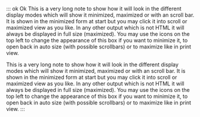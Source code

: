 ::: ok Ok
This is a very long note to show how it will look in the different display
modes which will show it minimized, maximized or with an scroll bar. It is
shown in the minimized form at start but you may click it into scroll or
maximized view as you like. In any other output which is not HTML it will
always be displayed in full size (maximized). You may use the icons on the
top left to change the appearance of this box if you want to minimize it,
to open back in auto size (with possible scrollbars) or to maximize like
in print view.

This is a very long note to show how it will look in the different display
modes which will show it minimized, maximized or with an scroll bar. It is
shown in the minimized form at start but you may click it into scroll or
maximized view as you like. In any other output which is not HTML it will
always be displayed in full size (maximized). You may use the icons on the
top left to change the appearance of this box if you want to minimize it,
to open back in auto size (with possible scrollbars) or to maximize like
in print view.
:::

<!-- {container:size=auto} -->
